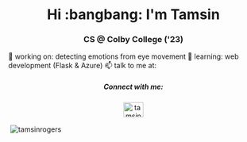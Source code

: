 <h1 align="center">Hi :bangbang: I'm Tamsin  </h1>
<h3 align="center">CS @ Colby College ('23) </h3>

  <p> 
  🔭 working on: detecting emotions from eye movement 
 🌱 learning: web development (Flask & Azure)
 📫 talk to me at: <tamsinrogers@icloud.com>
  </p>

<h5 align="center">Connect with me:</h5>
<p align="center">
<a href="https://linkedin.com/in/tamsinrogers" target="blank"><img align="center" src="https://raw.githubusercontent.com/rahuldkjain/github-profile-readme-generator/master/src/images/icons/Social/linked-in-alt.svg" alt="tamsinrogers" height="30" width="40" /></a>
</p>


<p>&nbsp;<img align="center" src="https://github-readme-stats.vercel.app/api?username=tamsinrogers&show_icons=true&locale=en" alt="tamsinrogers" /></p>



<!--
**tamsinrogers/tamsinrogers** is a ✨ _special_ ✨ repository because its `README.md` (this file) appears on your GitHub profile.

Here are some ideas to get you started:

- 🔭 I’m currently working on ...
- 🌱 I’m currently learning ...
- 👯 I’m looking to collaborate on ...
- 🤔 I’m looking for help with ...
- 💬 Ask me about ...
- 📫 How to reach me: ...
- 😄 Pronouns: ...
- ⚡ Fun fact: ...
-->
